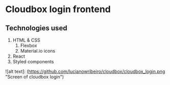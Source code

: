 # Cloudbox login frontend

## Technologies used
1. HTML & CSS
     1. Flexbox
    2. Material.io icons
2. React
3. Styled components

![alt text]: (https://github.com/lucianowribeiro/cloudbox/cloudbox_login.png "Screen of cloudbox login")
